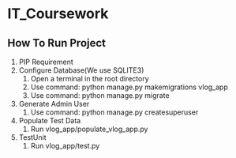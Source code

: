 # IT_Coursework
##  How To Run Project
1. PIP Requirement 
2. Configure Database(We use SQLITE3)
   1. Open a terminal in the root directory
   2. Use command: python manage.py makemigrations vlog_app
   3. Use command: python manage.py migrate
3. Generate Admin User
   1. Use command: python manage.py createsuperuser
4. Populate Test Data
   1. Run vlog_app/populate_vlog_app.py
5. TestUnit
   1. Run vlog_app/test.py 